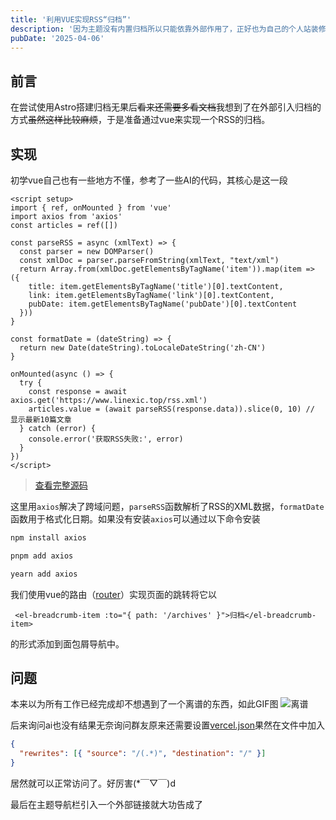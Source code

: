 ```yaml
---
title: '利用VUE实现RSS“归档”'
description: '因为主题没有内置归档所以只能依靠外部作用了，正好也为自己的个人站装修一下'
pubDate: '2025-04-06'
---
```


## 前言

在尝试使用Astro搭建归档无果后~~看来还需要多看文档~~我想到了在外部引入归档的方式~~虽然这样比较麻烦~~，于是准备通过vue来实现一个RSS的归档。

## 实现

初学vue自己也有一些地方不懂，参考了一些AI的代码，其核心是这一段

```vue
<script setup>
import { ref, onMounted } from 'vue'
import axios from 'axios'
const articles = ref([])

const parseRSS = async (xmlText) => {
  const parser = new DOMParser()
  const xmlDoc = parser.parseFromString(xmlText, "text/xml")
  return Array.from(xmlDoc.getElementsByTagName('item')).map(item => ({
    title: item.getElementsByTagName('title')[0].textContent,
    link: item.getElementsByTagName('link')[0].textContent,
    pubDate: item.getElementsByTagName('pubDate')[0].textContent
  }))
}

const formatDate = (dateString) => {
  return new Date(dateString).toLocaleDateString('zh-CN')
}

onMounted(async () => {
  try {
    const response = await axios.get('https://www.linexic.top/rss.xml')
    articles.value = (await parseRSS(response.data)).slice(0, 10) // 显示最新10篇文章
  } catch (error) {
    console.error('获取RSS失败:', error)
  }
})
</script>
  ```

> [查看完整源码](http://linexic.top/code/ArchivesView.vue)

这里用`axios`解决了跨域问题，`parseRSS`函数解析了RSS的XML数据，`formatDate`函数用于格式化日期。如果没有安装`axios`可以通过以下命令安装

```bash
npm install axios

pnpm add axios

yearn add axios
```

我们使用vue的路由（[router](https://router.vuejs.org/zh/)）实现页面的跳转将它以

```vue
 <el-breadcrumb-item :to="{ path: '/archives' }">归档</el-breadcrumb-item>
```

的形式添加到面包屑导航中。

## 问题

本来以为所有工作已经完成却不想遇到了一个离谱的东西，如此GIF图
![离谱](https://s2.loli.net/2025/04/06/3DZSgVOazhwLlPr.gif)

后来询问ai也没有结果无奈询问群友原来还需要设置[vercel.json](https://vercel.com/docs/project-configuration)果然在文件中加入

```json
{
  "rewrites": [{ "source": "/(.*)", "destination": "/" }]
}
```

居然就可以正常访问了。好厉害(*￣▽￣)d

最后在主题导航栏引入一个外部链接就大功告成了
